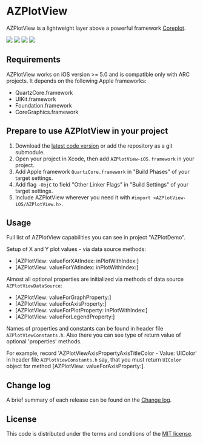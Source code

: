 AZPlotView
==========

AZPlotView is a lightweight layer above a powerful framework [Coreplot](http://code.google.com/p/core-plot/).

[![](https://dl.dropboxusercontent.com/s/dfm89vo5naezp8y/1-thumb.png)](https://dl.dropboxusercontent.com/s/u3eiir3eox4774f/1.png)
[![](https://dl.dropboxusercontent.com/s/bf4aviqeikswjg4/2-thumb.png)](https://dl.dropboxusercontent.com/s/nr7ko7g7lun6qmy/2.png)
[![](https://dl.dropboxusercontent.com/s/2qdcljpkh645tfx/3-thumb.png)](https://dl.dropboxusercontent.com/s/stsr701avaddofj/3.png)
[![](https://dl.dropboxusercontent.com/s/zs9dom90ijbvhnm/4-thumb.png)](https://dl.dropboxusercontent.com/s/h1spzk41po9sf5i/4.png)

## Requirements

AZPlotView works on iOS version >= 5.0 and is compatible only with ARC projects. It depends on the following Apple frameworks:

* QuartzCore.framework
* UIKit.framework
* Foundation.framework
* CoreGraphics.framework

## Prepare to use AZPlotView in your project

1. Download the [latest code version](https://github.com/willingheart/AZPlotView/archive/master.zip) or add the repository as a git submodule. 
2. Open your project in Xcode, then add `AZPlotView-iOS.framework` in your project.
3. Add Apple framework `QuartzCore.framework` in "Build Phases" of your target settings.
4. Add flag `-ObjC` to field "Other Linker Flags" in "Build Settings" of your target settings.
5. Include AZPlotView wherever you need it with `#import <AZPlotView-iOS/AZPlotView.h>`.

## Usage

Full list of AZPlotView capabilities you can see in project "AZPlotDemo".

Setup of X and Y plot values - via data source methods:

* [AZPlotView: valueForXAtIndex: inPlotWithIndex:]
* [AZPlotView: valueForYAtIndex: inPlotWithIndex:]

Almost all optional properties are initialized via methods of data source `AZPlotViewDataSource`:

* [AZPlotView: valueForGraphProperty:]
* [AZPlotView: valueForAxisProperty:]
* [AZPlotView: valueForPlotProperty: inPlotWithIndex:]
* [AZPlotView: valueForLegendProperty:]

Names of properties and constants can be found in header file `AZPlotViewConstants.h`.
Also there you can see type of return value of optional 'properties' methods.

For example, record 'AZPlotViewAxisPropertyAxisTitleColor - Value: UIColor' in header file `AZPlotViewConstants.h`
say, that you must return `UIColor` object for method [AZPlotView: valueForAxisProperty:].

## Change log

A brief summary of each release can be found on the [Change log](CHANGELOG.md).

## License

This code is distributed under the terms and conditions of the [MIT license](LICENSE.md).
